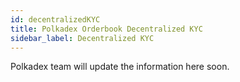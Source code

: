 ```yaml
---
id: decentralizedKYC
title: Polkadex Orderbook Decentralized KYC
sidebar_label: Decentralized KYC
---
```


Polkadex team will update the information here soon.